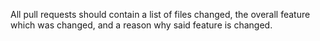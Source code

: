 All pull requests should contain a list of files changed, the overall feature which was changed, and a reason why said feature is changed.
